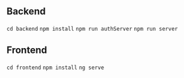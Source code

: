## Backend
`cd backend`
`npm install`
`npm run authServer`
`npm run server`

## Frontend
`cd frontend`
`npm install`
`ng serve`